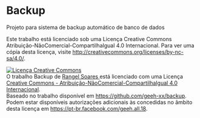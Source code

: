 # Backup
Projeto para sistema de backup automático de banco de dados

Este trabalho está licenciado sob uma Licença Creative Commons Atribuição-NãoComercial-CompartilhaIgual 4.0 Internacional.
Para ver uma cópia desta licença, visite http://creativecommons.org/licenses/by-nc-sa/4.0/.

<a rel="license" href="http://creativecommons.org/licenses/by-nc-sa/4.0/"><img alt="Licença Creative Commons" style="border-width:0" src="https://i.creativecommons.org/l/by-nc-sa/4.0/88x31.png" /></a><br />O trabalho <span xmlns:dct="http://purl.org/dc/terms/" property="dct:title">Backup</span> de <a xmlns:cc="http://creativecommons.org/ns#" href="https://pt-br.facebook.com/geeh.all.18" property="cc:attributionName" rel="cc:attributionURL">Rangel Soares </a> está licenciado com uma Licença <a rel="license" href="http://creativecommons.org/licenses/by-nc-sa/4.0/">Creative Commons - Atribuição-NãoComercial-CompartilhaIgual 4.0 Internacional</a>.<br />Baseado no trabalho disponível em <a xmlns:dct="http://purl.org/dc/terms/" href="https://github.com/geeh-xx/backup" rel="dct:source">https://github.com/geeh-xx/backup</a>.<br />Podem estar disponíveis autorizações adicionais às concedidas no âmbito desta licença em <a xmlns:cc="http://creativecommons.org/ns#" href="https://pt-br.facebook.com/geeh.all.18" rel="cc:morePermissions">https://pt-br.facebook.com/geeh.all.18</a>.
